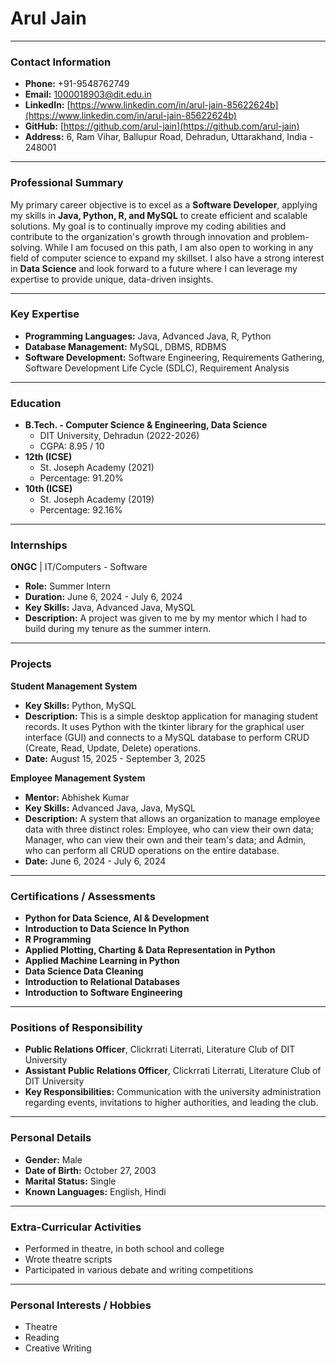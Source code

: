 # Arul Jain

---

### **Contact Information**

* **Phone:** +91-9548762749
* **Email:** 1000018903@dit.edu.in
* **LinkedIn:** [https://www.linkedin.com/in/arul-jain-85622624b](https://www.linkedin.com/in/arul-jain-85622624b)
* **GitHub:** [https://github.com/arul-jain](https://github.com/arul-jain)
* **Address:** 6, Ram Vihar, Ballupur Road, Dehradun, Uttarakhand, India - 248001

---

### **Professional Summary**

My primary career objective is to excel as a **Software Developer**, applying my skills in **Java, Python, R, and MySQL** to create efficient and scalable solutions. My goal is to continually improve my coding abilities and contribute to the organization's growth through innovation and problem-solving. While I am focused on this path, I am also open to working in any field of computer science to expand my skillset. I also have a strong interest in **Data Science** and look forward to a future where I can leverage my expertise to provide unique, data-driven insights.

---

### **Key Expertise**

* **Programming Languages:** Java, Advanced Java, R, Python
* **Database Management:** MySQL, DBMS, RDBMS
* **Software Development:** Software Engineering, Requirements Gathering, Software Development Life Cycle (SDLC), Requirement Analysis

---

### **Education**

* **B.Tech. - Computer Science & Engineering, Data Science**
    * DIT University, Dehradun (2022-2026)
    * CGPA: 8.95 / 10
* **12th (ICSE)**
    * St. Joseph Academy (2021)
    * Percentage: 91.20%
* **10th (ICSE)**
    * St. Joseph Academy (2019)
    * Percentage: 92.16%

---

### **Internships**

**ONGC** | IT/Computers - Software
* **Role:** Summer Intern
* **Duration:** June 6, 2024 - July 6, 2024
* **Key Skills:** Java, Advanced Java, MySQL
* **Description:** A project was given to me by my mentor which I had to build during my tenure as the summer intern.

---

### **Projects**

**Student Management System**
* **Key Skills:** Python, MySQL
* **Description:** This is a simple desktop application for managing student records. It uses Python with the tkinter library for the graphical user interface (GUI) and connects to a MySQL database to perform CRUD (Create, Read, Update, Delete) operations.
* **Date:** August 15, 2025 - September 3, 2025

**Employee Management System**
* **Mentor:** Abhishek Kumar
* **Key Skills:** Advanced Java, Java, MySQL
* **Description:** A system that allows an organization to manage employee data with three distinct roles: Employee, who can view their own data; Manager, who can view their own and their team's data; and Admin, who can perform all CRUD operations on the entire database.
* **Date:** June 6, 2024 - July 6, 2024

---

### **Certifications / Assessments**

* **Python for Data Science, AI & Development**
* **Introduction to Data Science In Python**
* **R Programming**
* **Applied Plotting, Charting & Data Representation in Python**
* **Applied Machine Learning in Python**
* **Data Science Data Cleaning**
* **Introduction to Relational Databases**
* **Introduction to Software Engineering**

---

### **Positions of Responsibility**

* **Public Relations Officer**, Clickrrati Literrati, Literature Club of DIT University
* **Assistant Public Relations Officer**, Clickrrati Literrati, Literature Club of DIT University
* **Key Responsibilities:** Communication with the university administration regarding events, invitations to higher authorities, and leading the club.

---

### **Personal Details**

* **Gender:** Male
* **Date of Birth:** October 27, 2003
* **Marital Status:** Single
* **Known Languages:** English, Hindi

---

### **Extra-Curricular Activities**

* Performed in theatre, in both school and college
* Wrote theatre scripts
* Participated in various debate and writing competitions

---

### **Personal Interests / Hobbies**

* Theatre
* Reading
* Creative Writing
